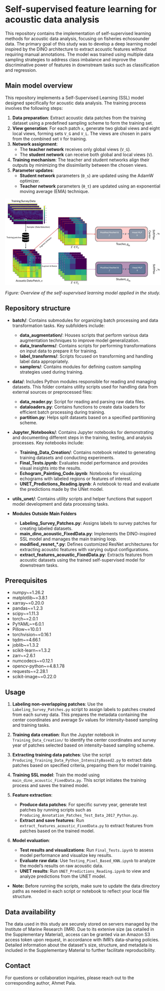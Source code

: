 # Self-supervised feature learning for acoustic data analysis

This repository contains the implementation of self-supervised learning methods for acoustic data analysis, focusing on fisheries echosounder data. The primary goal of this study was to develop a deep learning model inspired by the DINO architecture to extract acoustic features without requiring manual annotations. The model was trained using multiple data sampling strategies to address class imbalance and improve the discriminative power of features in downstream tasks such as classification and regression.

## Main model overview

This repository implements a Self-Supervised Learning (SSL) model designed specifically for acoustic data analysis. The training process involves the following steps:

1. **Data preparation**: Extract acoustic data patches from the training dataset using a predefined sampling scheme to form the training set.
2. **View generation**: For each patch `x`, generate two global views and eight local views, forming sets `V_G` and `V_L`. The views are chosen in pairs from the combined set `V` for training.
3. **Network assignment**:
   - The **teacher network** receives only global views (`V_G`).
   - The **student network** can receive both global and local views (`V`).
4. **Training mechanism**: The teacher and student networks align their outputs by minimizing the dissimilarity between the chosen views.
5. **Parameter updates**:
   - **Student network** parameters (`θ_s`) are updated using the AdamW optimizer.
   - **Teacher network** parameters (`θ_t`) are updated using an exponential moving average (EMA) technique.

![SSL Model Overview](utils_unet/SSL_Framework_Figure_NEW.jpg)

*Figure: Overview of the self-supervised learning model applied in the study.*

## Repository structure

- **batch/**: Contains submodules for organizing batch processing and data transformation tasks. Key subfolders include:

  - **data_augmentation/**: Houses scripts that perform various data augmentation techniques to improve model generalization.
  - **data_transforms/**: Contains scripts for performing transformations on input data to prepare it for training.
  - **label_transforms/**: Scripts focused on transforming and handling label data appropriately.
  - **samplers/**: Contains modules for defining custom sampling strategies used during training.
- **data/**: Includes Python modules responsible for reading and managing datasets. This folder contains utility scripts used for handling data from external sources or preprocessed files:

  - **data_reader.py**: Script for reading and parsing raw data files.
  - **dataloaders.py**: Contains functions to create data loaders for efficient batch processing during training.
  - **partition.py**: Helps split datasets based on a specified partitioning scheme.
- **Jupyter_Notebooks/**: Contains Jupyter notebooks for demonstrating and documenting different steps in the training, testing, and analysis processes. Key notebooks include:

  - **Training_Data_Creation/**: Contains notebook related to generating training datasets and conducting experiments.
  - **Final_Tests.ipynb**: Evaluates model performance and provides visual insights into the results.
  - **Echogram_Painting_Code.ipynb**: Notebooks for visualizing echograms with labeled regions or features of interest.
  - **UNET_Predictions_Reading.ipynb**: A notebook to read and evaluate the predictions made by the UNet model.
- **utils_unet/**: Contains utility scripts and helper functions that support model development and data processing tasks.
- **Modules Outside Main Folders**

  - **Labeling_Survey_Patches.py**: Assigns labels to survey patches for creating labeled datasets.
  - **main_dino_acoustic_FixedData.py**: Implements the DINO-inspired SSL model and manages the main training loop.
  - **modified_resnet_*.py**: Defines customized ResNet architectures for extracting acoustic features with varying output configurations.
  - **extract_features_acoustic_FixedData.py**: Extracts features from acoustic datasets using the trained self-supervised model for downstream tasks.

## Prerequisites

- numpy~=1.26.2
- matplotlib~=3.8.1
- xarray~=0.20.0
- pandas~=1.2.3
- scipy~=1.11.3
- torch~=2.0.1
- PyYAML~=6.0.1
- Pillow~=10.0.1
- torchvision~=0.16.1
- tqdm~=4.66.1
- joblib~=1.3.2
- scikit-learn~=1.3.2
- zarr~=2.6.1
- numcodecs~=0.12.1
- opencv-python~=4.8.1.78
- requests~=2.28.1
- scikit-image~=0.22.0

## Usage

1. **Labeling non-overlapping patches**: Use the `Labeling_Survey_Patches.py` script to assign labels to patches created from each survey data. This prepares the metadata containing the center coordinates and average Sv values for intensity-based sampling and training tasks.
2. **Training data creation**: Run the Jupyter notebook in `Training_Data_Creation/` to identify the center coordinates and survey year of patches selected based on intensity-based sampling scheme.
3. **Extracting training data patches**: Use the script `Producing_Training_Data_Python_IntensityBased2.py` to extract data patches based on specified criteria, preparing them for model training.
4. **Training SSL model**: Train the model using `main_dino_acoustic_FixedData.py`. This script initiates the training process and saves the trained model.
5. **Feature extraction**:

   - **Produce data patches**: For specific survey year, generate test patches by running scripts such as `Producing_Annotation_Patches_Test_Data_2017_Python.py`.
   - **Extract and save features**: Run `extract_features_acoustic_FixedData.py` to extract features from patches based on the trained model.
6. **Model evaluation**:

   - **Test results and visualizations**: Run `Final_Tests.ipynb` to assess model performance and visualize key results.
   - **Evaluate raw data**: Use `Testing_Pixel_Based_KNN.ipynb` to analyze the model’s results on raw acoustic data.
   - **UNET results**: Run `UNET_Predictions_Reading.ipynb` to view and analyze predictions from the UNET model.

- **Note:** Before running the scripts, make sure to update the data directory paths as needed in each script or notebook to reflect your local file structure.

## Data availability

The data used in this study are securely stored on servers managed by the Institute of Marine Research (IMR). Due to its extenive size (as cetailed in the Supplementary Material), access can be granted via an Amazon S3 access token upon request, in accordance with IMR’s data-sharing policies. Detailed information about the dataset's size, structure, and metadata is included in the Supplementary Material to further facilitate reproducibility.

## Contact

For questions or collaboration inquiries, please reach out to the corresponding author, Ahmet Pala.
